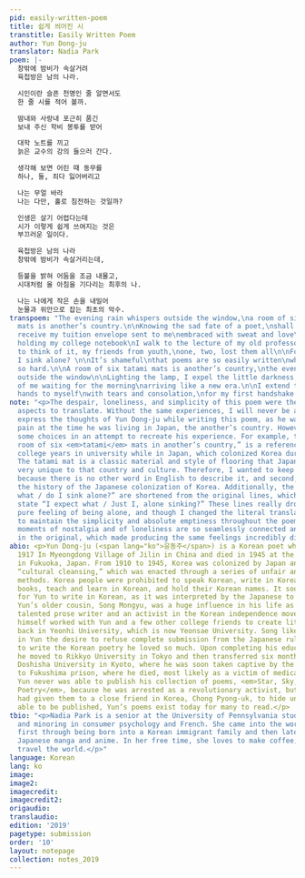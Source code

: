 ```yaml
---
pid: easily-written-poem
title: 쉽게 씌어진 시
transtitle: Easily Written Poem
author: Yun Dong-ju
translator: Nadia Park
poem: |-
  창밖에 밤비가 속살거려
  육첩방은 남의 나라.

  시인이란 슬픈 천명인 줄 알면서도
  한 줄 시를 적어 볼까.

  땀내와 사랑내 포근히 품긴
  보내 주신 학비 봉투를 받어

  대학 노트를 끼고
  늙은 교수의 강의 들으러 간다.

  생각해 보면 어린 때 동무를
  하나, 둘, 죄다 잃어버리고

  나는 무얼 바라
  나는 다만, 홀로 침전하는 것일까?

  인생은 살기 어렵다는데
  시가 이렇게 쉽게 쓰여지는 것은
  부끄러운 일이다.

  육첩방은 남의 나라
  창밖에 밤비가 속살거리는데,

  등불을 밝혀 어둠을 조금 내몰고,
  시대처럼 올 아침을 기다리는 최후의 나.

  나는 나에게 작은 손을 내밀어
  눈물과 위안으로 잡는 최초의 악수.
transpoem: "The evening rain whispers outside the window,\na room of six <em>tatami</em>
  mats is another’s country.\n\nKnowing the sad fate of a poet,\nshall I write a line?\n\nI
  receive my tuition envelope sent to me\nembraced with sweat and love\n\nTightly
  holding my college notebook\nI walk to the lecture of my old professor.\n\nCome
  to think of it, my friends from youth,\none, two, lost them all\n\nFor what\ndo
  I sink alone? \n\nIt’s shameful\nthat poems are so easily written\nwhen life is
  so hard.\n\nA room of six tatami mats is another’s country,\nthe evening rain whispers
  outside the window\n\nLighting the lamp, I expel the little darkness,\nthe last
  of me waiting for the morning\narriving like a new era.\n\nI extend these small
  hands to myself\nwith tears and consolation,\nfor my first handshake."
note: "<p>The despair, loneliness, and simplicity of this poem were the most difficult
  aspects to translate. Without the same experiences, I will never be able to fully
  express the thoughts of Yun Dong-ju while writing this poem, as he was truly in
  pain at the time he was living in Japan, the another’s country. However, I did make
  some choices in an attempt to recreate his experience. For example, the line, “a
  room of six <em>tatami</em> mats in another’s country,” is a reference to Yun’s
  college years in university while in Japan, which colonized Korea during this time.
  The tatami mat is a classic material and style of flooring that Japan had and is
  very unique to that country and culture. Therefore, I wanted to keep this word first
  because there is no other word in English to describe it, and second, to include
  the history of the Japanese colonization of Korea. Additionally, the lines “For
  what / do I sink alone?” are shortened from the original lines, which literally
  state “I expect what / Just I, alone sinking?” These lines really drove home the
  pure feeling of being alone, and though I changed the literal translation, I wanted
  to maintain the simplicity and absolute emptiness throughout the poem. Again, the
  moments of nostalgia and of loneliness are so seamlessly connected and embedded
  in the original, which made producing the same feelings incredibly difficult.</p>"
abio: <p>Yun Dong-ju (<span lang="ko">윤동주</span>) is a Korean poet who was born in
  1917 In Myeongdong Village of Jilin in China and died in 1945 at the age of twenty-seven
  in Fukuoka, Japan. From 1910 to 1945, Korea was colonized by Japan and underwent
  “cultural cleansing,” which was enacted through a series of unfair and often violent
  methods. Korea people were prohibited to speak Korean, write in Korean, own Korean
  books, teach and learn in Korean, and hold their Korean names. It soon became dangerous
  for Yun to write in Korean, as it was interpreted by the Japanese to be a rebellion.
  Yun’s older cousin, Song Mongyu, was a huge influence in his life as well. As a
  talented prose writer and an activist in the Korean independence movement, Song
  himself worked with Yun and a few other college friends to create literary magazines
  back in Yeonhi University, which is now Yeonsae University. Song likely instilled
  in Yun the desire to refuse complete submission from the Japanese rule by continuing
  to write the Korean poetry he loved so much. Upon completing his education there,
  he moved to Rikkyo University in Tokyo and then transferred six months later to
  Doshisha University in Kyoto, where he was soon taken captive by the Japanese police
  to Fukushima prison, where he died, most likely as a victim of medical experiments.
  Yun never was able to publish his collection of poems, <em>Star, Sky, Wind, and
  Poetry</em>, because he was arrested as a revolutionary activist, but because he
  had given them to a close friend in Korea, Chong Pyong-uk, to hide until it was
  able to be published, Yun’s poems exist today for many to read.</p>
tbio: "<p>Nadia Park is a senior at the University of Pennsylvania studying communication
  and minoring in consumer psychology and French. She came into the world of translation
  first through being born into a Korean immigrant family and then later translated
  Japanese manga and anime. In her free time, she loves to make coffee, bake, and
  travel the world.</p>"
language: Korean
lang: ko
image: 
image2: 
imagecredit: 
imagecredit2: 
origaudio: 
translaudio: 
edition: '2019'
pagetype: submission
order: '10'
layout: notepage
collection: notes_2019
---
```

